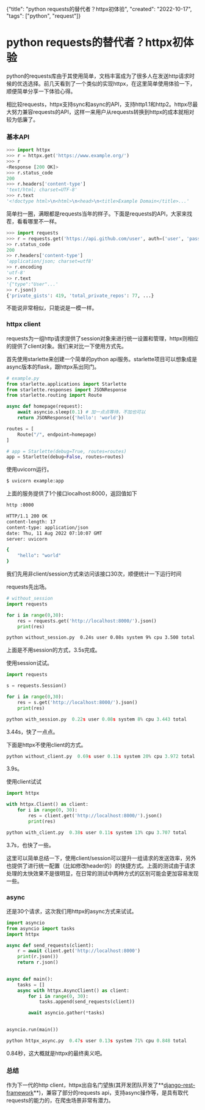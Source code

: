 {"title": "python requests的替代者？httpx初体验", "created": "2022-10-17", "tags": ["python", "request"]}

# python requests的替代者？httpx初体验

python的requests库由于其使用简单，文档丰富成为了很多人在发送http请求时候的优选选择。前几天看到了一个类似的实现httpx，在这里简单使用体验一下，顺便简单分享一下体验心得。

相比较requests，httpx支持sync和async的API，支持http1.1和http2。httpx尽最大努力兼容requests的API，这样一来用户从requests转换到httpx的成本就相对较为低廉了。

### 基本API

```python
>>> import httpx
>>> r = httpx.get('https://www.example.org/')
>>> r
<Response [200 OK]>
>>> r.status_code
200
>>> r.headers['content-type']
'text/html; charset=UTF-8'
>>> r.text
'<!doctype html>\n<html>\n<head>\n<title>Example Domain</title>...'
```

简单扫一圈，满眼都是requests当年的样子。下面是requests的API，大家来找茬，看看哪里不一样。

```python
>>> import requests
>>> r = requests.get('https://api.github.com/user', auth=('user', 'pass'))
>> r.status_code
200
>> r.headers['content-type']
'application/json; charset=utf8'
>> r.encoding
'utf-8'
>> r.text
'{"type":"User"...'
>> r.json()
{'private_gists': 419, 'total_private_repos': 77, ...}
```

不能说非常相似，只能说是一模一样。

### httpx client

requests为一组http请求提供了session对象来进行统一设置和管理，httpx则相应的提供了client对象。我们来对比一下使用方式先。

首先使用starlette来创建一个简单的python api服务。starlette项目可以想象成是async版本的flask，跟httpx系出同门。

```python
# example.py
from starlette.applications import Starlette
from starlette.responses import JSONResponse
from starlette.routing import Route

async def homepage(request):
    await asyncio.sleep(0.1) # 加一点点等待，不加也可以
    return JSONResponse({'hello': 'world'})

routes = [
    Route("/", endpoint=homepage)
]

# app = Starlette(debug=True, routes=routes)
app = Starlette(debug=False, routes=routes)
```

使用uvicorn运行。

```bash
$ uvicorn example:app
```

上面的服务提供了1个接口localhost:8000，返回值如下

```bash
http :8000

HTTP/1.1 200 OK
content-length: 17
content-type: application/json
date: Thu, 11 Aug 2022 07:10:07 GMT
server: uvicorn

{
    "hello": "world"
}
```

我们先用非client/session方式来访问该接口30次，顺便统计一下运行时间

requests先出场。

```python
# without_session
import requests

for i in range(0,30):
	res = requests.get('http://localhost:8000/').json()
	print(res)
```

```bash
python without_session.py  0.24s user 0.08s system 9% cpu 3.500 total
```

上面是不用session的方式，3.5s完成。

使用session试试。

```python
import requests

s = requests.Session()

for i in range(0,30):
	res = s.get('http://localhost:8000/').json()
	print(res)
```

```python
python with_session.py  0.22s user 0.08s system 8% cpu 3.443 total
```

3.44s，快了一点点。

下面是httpx不使用client的方式。

```python
python without_client.py  0.69s user 0.11s system 20% cpu 3.972 total
```

3.9s。

使用client试试

```python
import httpx

with httpx.Client() as client:
	for i in range(0, 30):
		res = client.get('http://localhost:8000/').json()
		print(res)
```

```python
python with_client.py  0.38s user 0.11s system 13% cpu 3.707 total
```

3.7s，也快了一些。

这里可以简单总结一下，使用client/session可以提升一组请求的发送效率，另外也提供了进行统一配置（比如修改header的）的快捷方式。上面的测试由于请求处理的太快效果不是很明显，在日常的测试中两种方式的区别可能会更加容易发现一些。

### async

还是30个请求，这次我们用httpx的async方式来试试。

```python
import asyncio
from asyncio import tasks
import httpx

async def send_requests(client):
	r = await client.get('http://localhost:8000')
	print(r.json())
	return r.json()
		

async def main():
	tasks = []	
	async with httpx.AsyncClient() as client:
		for i in range(0, 30):
			tasks.append(send_requests(client))

		await asyncio.gather(*tasks)
			

asyncio.run(main())
```

```python
python httpx_async.py  0.47s user 0.13s system 71% cpu 0.848 total
```

0.84秒，这大概就是httpx的最终奥义吧。

### 总结

作为下一代的http client，httpx出自名门望族(其开发团队开发了**[django-rest-framework](https://github.com/encode/django-rest-framework)**)，兼容了部分的requests api，支持async操作等，是具有取代requests的能力的，在爬虫场景非常有潜力。